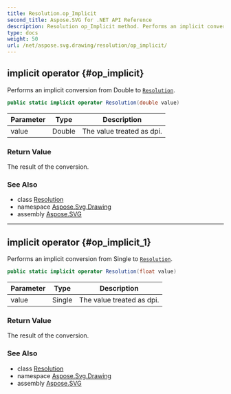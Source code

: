 ```yaml
---
title: Resolution.op_Implicit
second_title: Aspose.SVG for .NET API Reference
description: Resolution op_Implicit method. Performs an implicit conversion from Double to Resolution
type: docs
weight: 50
url: /net/aspose.svg.drawing/resolution/op_implicit/
---
```

## implicit operator {#op_implicit}

Performs an implicit conversion from Double to [`Resolution`](../).

```csharp
public static implicit operator Resolution(double value)
```

| Parameter | Type | Description |
| --- | --- | --- |
| value | Double | The value treated as dpi. |

### Return Value

The result of the conversion.

### See Also

* class [Resolution](../)
* namespace [Aspose.Svg.Drawing](../../../aspose.svg.drawing/)
* assembly [Aspose.SVG](../../../)

---

## implicit operator {#op_implicit_1}

Performs an implicit conversion from Single to [`Resolution`](../).

```csharp
public static implicit operator Resolution(float value)
```

| Parameter | Type | Description |
| --- | --- | --- |
| value | Single | The value treated as dpi. |

### Return Value

The result of the conversion.

### See Also

* class [Resolution](../)
* namespace [Aspose.Svg.Drawing](../../../aspose.svg.drawing/)
* assembly [Aspose.SVG](../../../)
